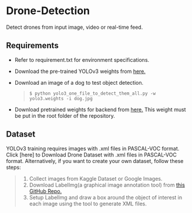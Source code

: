 # Drone-Detection
Detect drones from input image, video or real-time feed.

## Requirements

- Refer to requirement.txt for environment specifications.
- Download the pre-trained YOLOv3 weights from [here.](https://pjreddie.com/media/files/yolov3.weights)
- Download an image of a dog to test object detection.

  > `$ python yolo3_one_file_to_detect_them_all.py -w yolo3.weights -i dog.jpg`

- Download pretrained weights for backend from [here.](https://1drv.ms/u/s!ApLdDEW3ut5fgQXa7GzSlG-mdza6) This weight must be put in the root folder of the repository. 

## Dataset
YOLOv3 training requires images with .xml files in PASCAL-VOC format.
Click [here] to Download Drone Dataset with .xml files in PASCAL-VOC format.
Alternatively, if you want to create your own dataset, follow these steps:
 > 1. Collect images from Kaggle Dataset or Google Images.
 > 2. Download LabelImg(a graphical image annotation tool) from [this GitHub Repo.](https://github.com/tzutalin/labelImg)
 > 3. Setup LabelImg and draw a box around the object of interest in each image using the tool to generate XML files.
                  

